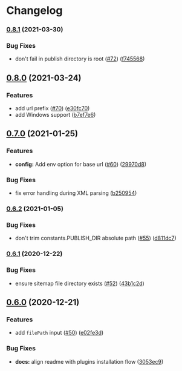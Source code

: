 # Changelog

### [0.8.1](https://www.github.com/netlify-labs/netlify-plugin-sitemap/compare/v0.8.0...v0.8.1) (2021-03-30)


### Bug Fixes

* don't fail in publish directory is root ([#72](https://www.github.com/netlify-labs/netlify-plugin-sitemap/issues/72)) ([f745568](https://www.github.com/netlify-labs/netlify-plugin-sitemap/commit/f745568acd50fb911d1c67922e42b8abb6ee3430))

## [0.8.0](https://www.github.com/netlify-labs/netlify-plugin-sitemap/compare/v0.7.0...v0.8.0) (2021-03-24)


### Features

* add url prefix ([#70](https://www.github.com/netlify-labs/netlify-plugin-sitemap/issues/70)) ([e30fc70](https://www.github.com/netlify-labs/netlify-plugin-sitemap/commit/e30fc70cc47ea082cb03ccbaa95ff6b2a133b08c))
* add Windows support ([b7ef7e6](https://www.github.com/netlify-labs/netlify-plugin-sitemap/commit/b7ef7e6574c86dbb2b69b27f4110527e353f726c))

## [0.7.0](https://www.github.com/netlify-labs/netlify-plugin-sitemap/compare/v0.6.2...v0.7.0) (2021-01-25)


### Features

* **config:** Add env option for base url ([#60](https://www.github.com/netlify-labs/netlify-plugin-sitemap/issues/60)) ([29970d8](https://www.github.com/netlify-labs/netlify-plugin-sitemap/commit/29970d8afc9dd26e78490883365f5b5f248390cc))


### Bug Fixes

* fix error handling during XML parsing ([b250954](https://www.github.com/netlify-labs/netlify-plugin-sitemap/commit/b2509548618c349afd172da37cbd17185f259cc1))

### [0.6.2](https://www.github.com/netlify-labs/netlify-plugin-sitemap/compare/v0.6.1...v0.6.2) (2021-01-05)


### Bug Fixes

* don't trim constants.PUBLISH_DIR absolute path ([#55](https://www.github.com/netlify-labs/netlify-plugin-sitemap/issues/55)) ([d811dc7](https://www.github.com/netlify-labs/netlify-plugin-sitemap/commit/d811dc7e42cf717dc126b6751069891f1ebcef9f))

### [0.6.1](https://www.github.com/netlify-labs/netlify-plugin-sitemap/compare/v0.6.0...v0.6.1) (2020-12-22)


### Bug Fixes

* ensure sitemap file directory exists ([#52](https://www.github.com/netlify-labs/netlify-plugin-sitemap/issues/52)) ([43b1c2d](https://www.github.com/netlify-labs/netlify-plugin-sitemap/commit/43b1c2d678577143fe0ebfeda5fb7835f5b3b376))

## [0.6.0](https://www.github.com/netlify-labs/netlify-plugin-sitemap/compare/v0.5.2...v0.6.0) (2020-12-21)


### Features

* add `filePath` input ([#50](https://www.github.com/netlify-labs/netlify-plugin-sitemap/issues/50)) ([e02fe3d](https://www.github.com/netlify-labs/netlify-plugin-sitemap/commit/e02fe3dcf6836758c16f1541e80d8d24eb0551be))


### Bug Fixes

* **docs:** align readme with plugins installation flow ([3053ec9](https://www.github.com/netlify-labs/netlify-plugin-sitemap/commit/3053ec90c267381a705313ddda06f82353668260))
